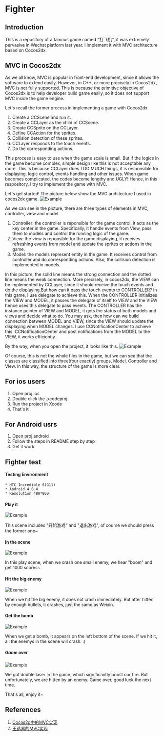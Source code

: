 Fighter
=======

## Introduction

This is a repository of a famous game named "打飞机", it was extremely pervasive in Wechat platform last year. I implement it with MVC architecture based on Cocos2dx.

## MVC in Cocos2dx

As we all know, MVC is popular in front-end development, since it allows the software to extend easily. However, in C++, or more precisely in Cocos2dx, MVC is not fully supported. This is because the primitive objective of Cocos2dx is to help developer build game easily, so it does not support MVC inside the game engine. 

Let's recall the former process in implementing a game with Cocos2dx.

1. Create a CCScene and run it.
2. Create a CCLayer as the child of CCScene.
3. Create CCSprite on the CCLayer.
4. Define CCAction for the sprites.
5. Collision detection of these sprites.
6. CCLayer responds to the touch events.
7. Do the corresponding actions.

This process is easy to use when the game scale is small. But if the logics in the game become complex, simple design like this is not acceptable any more. This is because CCLayer does TOO MUCH things, it is responsible for displaying, logic control, events handling and other issues. When game becomes complicated, the codes become lengthy and UGLY! Hence, in this respository, I try to implement the game with MVC.

Let's get started!
The picture below show the MVC architecture I used in cocos2dx game.
![Example](https://github.com/zhouyizirui/Fighter/blob/master/Pictures/mvc.png)

As we can see in the picture, there are three types of elements in MVC, controller, view and model. 

1. Controller: the controller is reponsible for the game control, it acts as the key center in the game. Specifically, it handle events from View, pass them to models and control the running logic of the game.
2. View: the view is reponsible for the game displaying, it receives refreshing events from model and update the sprites or actions in the game.
3. Model: the models represent entity in the game. It receives control from controller and do corresponding actions. Also, the collision detection is implemented in models.

In this picture, the solid line means the strong connection and the dotted line means the weak connection. More precisely, in cocos2dx, the VIEW can be implemented by CCLayer, since it should receive the touch events and do the displaying.But how can it pass the touch events to CONTROLLER? In this game, I use delegate to achieve this. When the CONTROLLER initializes the VIEW and MODEL, it passes the delegate of itself to VIEW and the VIEW hence uses this delegate to pass events. The CONTROLLER has the instance pointer of VIEW and MODEL, it gets the status of both models and views and decide what to do. You may ask, then how can we build connection between MODEL and VIEW, since the VIEW should update the displaying when MODEL changes. I use CCNotificationCenter to achieve this. CCNotificationCenter and post notifications from the MODEL to the VIEW, it works efficiently.

By the way, when you open the project, it looks like this.
![Example](https://github.com/zhouyizirui/Fighter/blob/master/Pictures/class.png)

Of course, this is not the whole files in the game, but we can see that the classes are classified into three(four exactly) groups, Model, Controller and View. In this way, the structure of the game is more clear.

## For ios users

1. Open proj.ios
2. Double click the .xcodeproj
3. Run the project in Xcode
4. That's it

## For Android usrs

1. Open proj.android
2. Follow the steps in README step by step
3. Get it work

## Fighter test
#### Testing Environment
	* HTC Incredible S(G11)
	* Android 4.0.4
	* Resolution 480*800

#### Play it
![Example](https://github.com/zhouyizirui/Fighter/blob/master/Pictures/begin.png)

This scene includes "开始游戏" and "退出游戏", of course we should press the former one~

#### In the scene
![Example](https://github.com/zhouyizirui/Fighter/blob/master/Pictures/score.png)

In this play scene, when we crash one small enemy, we hear "boom" and get 1000 scores~

#### Hit the big enemy
![Example](https://github.com/zhouyizirui/Fighter/blob/master/Pictures/hit.png)

When we hit the big enemy, it does not crash immediately. But after hitten by enough bullets, it crashes, just the same as Weixin.

#### Get the bomb
![Example](https://github.com/zhouyizirui/Fighter/blob/master/Pictures/bomb.png)

When we get a bomb, it appears on the left bottom of the scene. If we hit it, all the enemys in the scene will crash. :)

##### Game over

![Example](https://github.com/zhouyizirui/Fighter/blob/master/Pictures/over.png)

We got double laser in the game, which significantly boost our fire. But unfortunately, we are hitten by an enemy. Game over, good luck the next time.

That's all, enjoy it~
## References

1. [Cocos2d中的MVC实现](http://xperienced.com.pl/blog/how-to-implement-mvc-pattern-in-cocos2d-game)
2. [王选易的MVC实现](http://www.cnblogs.com/neverdie/p/3754931.html)
